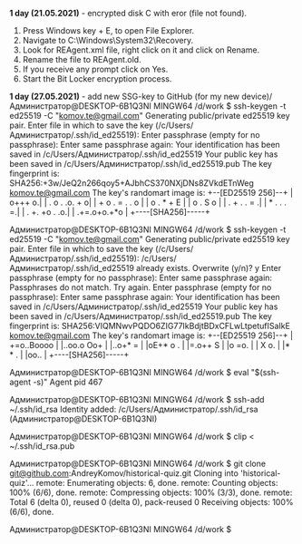 **1 day (21.05.2021)** - encrypted disk C with eror (file not found). 
1. Press Windows key + E, to open File Explorer.
2. Navigate to C:\Windows\System32\Recovery.
3. Look for REAgent.xml file, right click on it and click on Rename.
4. Rename the file to REAgent.old.
5. If you receive any prompt click on Yes.
6. Start the Bit Locker encryption process.

**1 day (27.05.2021)** - add new SSG-key to GitHub (for my new device)/
Администратор@DESKTOP-6B1Q3NI MINGW64 /d/work
$ ssh-keygen -t ed25519 -C "komov.te@gmail.com"
Generating public/private ed25519 key pair.
Enter file in which to save the key (/c/Users/Администратор/.ssh/id_ed25519): 
Enter passphrase (empty for no passphrase): 
Enter same passphrase again: 
Your identification has been saved in /c/Users/Администратор/.ssh/id_ed25519
Your public key has been saved in /c/Users/Администратор/.ssh/id_ed25519.pub
The key fingerprint is:
SHA256:+3w/JeQ2n266qoy5+AJbhCS370NXjDNs8ZVkdETnWeg komov.te@gmail.com
The key's randomart image is:
+--[ED25519 256]--+
|          o+++ o.|
| . o   .  .o. + o|
|  + o . = .  . o |
|   o . * +    E  |
|    o . S    o   |
|   . + . .    = .|
|    * . .    . =.|
|   . +. +o  . .o.|
|     .+=.o+o.+*o |
+----[SHA256]-----+

Администратор@DESKTOP-6B1Q3NI MINGW64 /d/work
$ ssh-keygen -t ed25519 -C "komov.te@gmail.com"
Generating public/private ed25519 key pair.
Enter file in which to save the key (/c/Users/Администратор/.ssh/id_ed25519): 
/c/Users/Администратор/.ssh/id_ed25519 already exists.
Overwrite (y/n)? y
Enter passphrase (empty for no passphrase): 
Enter same passphrase again: 
Passphrases do not match.  Try again.
Enter passphrase (empty for no passphrase):
Enter same passphrase again: 
Your identification has been saved in /c/Users/Администратор/.ssh/id_ed25519
Your public key has been saved in /c/Users/Администратор/.ssh/id_ed25519.pub
The key fingerprint is:
SHA256:VIQMNwvPQDO6ZIG77IkBdjtBDxCFLwLtpetufISaIkE komov.te@gmail.com
The key's randomart image is:
+--[ED25519 256]--+
| +=o..Boooo      |
|..oo.o Oo+       |
|..o+*   =        |
|oE+* o .         |
|=.o++   S        |
|o =o.            |
| X o.            |
|* * .            |
|oo..             |
+----[SHA256]-----+

Администратор@DESKTOP-6B1Q3NI MINGW64 /d/work
$ eval "$(ssh-agent -s)"
Agent pid 467

Администратор@DESKTOP-6B1Q3NI MINGW64 /d/work
$ ssh-add ~/.ssh/id_rsa
Identity added: /c/Users/Администратор/.ssh/id_rsa (Администратор@DESKTOP-6B1Q3NI)

Администратор@DESKTOP-6B1Q3NI MINGW64 /d/work
$ clip < ~/.ssh/id_rsa.pub

Администратор@DESKTOP-6B1Q3NI MINGW64 /d/work
$ git clone git@github.com:AndreyKomov/historical-quiz.git
Cloning into 'historical-quiz'...
remote: Enumerating objects: 6, done.
remote: Counting objects: 100% (6/6), done.
remote: Compressing objects: 100% (3/3), done.
remote: Total 6 (delta 0), reused 0 (delta 0), pack-reused 0
Receiving objects: 100% (6/6), done.

Администратор@DESKTOP-6B1Q3NI MINGW64 /d/work
$
